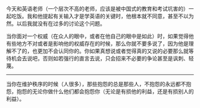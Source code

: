 今天和英语老师（一个层次不高的老师，应该是被中国式的教育和考试坑害的）一起吃饭。我和他提起有关输入才是学英语的关键时，他根本就不同意，甚至不以为然。以后我就没有在过多的讨论这个问题。

  

当你面对一个权威（在众人的眼中，或者在他自己的眼中是如此）时，如果觉得他有些地方不对或者是影响他的权威存在的时候，那么你就不要多说了，因为他是理解不了的，也更加不会认同你的。你如果真想说或者觉得真的又说的必要那么就等待机会去说吧，否则如若强行的直言去说，只会招来不必要的争论甚至是讽刺、轻蔑。
___
当你在维护秩序的时候（人很多），那些抱怨的总是那些人，不抱怨的永远都不抱怨，抱怨的无论你做什么他们都会抱怨你（无论是有损他的利益，还是有损别人的利益）。